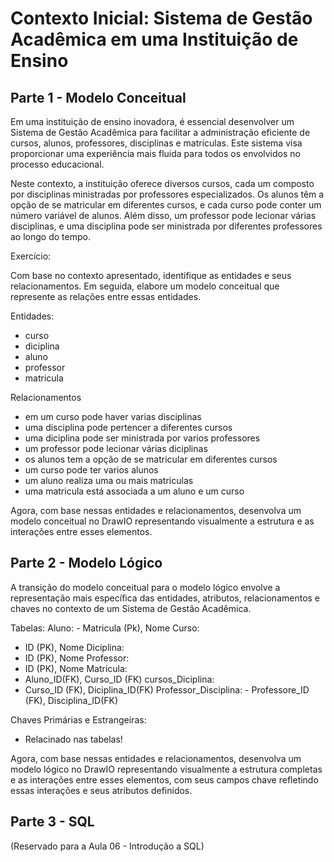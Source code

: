 # Contexto Inicial: Sistema de Gestão Acadêmica em uma Instituição de Ensino

## Parte 1 - Modelo Conceitual

Em uma instituição de ensino inovadora, é essencial desenvolver um Sistema de Gestão Acadêmica para facilitar a administração eficiente de cursos, alunos, professores, disciplinas e matrículas. Este sistema visa proporcionar uma experiência mais fluida para todos os envolvidos no processo educacional.

Neste contexto, a instituição oferece diversos cursos, cada um composto por disciplinas ministradas por professores especializados. Os alunos têm a opção de se matricular em diferentes cursos, e cada curso pode conter um número variável de alunos. Além disso, um professor pode lecionar várias disciplinas, e uma disciplina pode ser ministrada por diferentes professores ao longo do tempo.

Exercício:

Com base no contexto apresentado, identifique as entidades e seus relacionamentos. Em seguida, elabore um modelo conceitual que represente as relações entre essas entidades.

Entidades:
- curso
- diciplina
- aluno
- professor
- matricula

Relacionamentos
- em um curso pode haver varias disciplinas
- uma disciplina pode pertencer a diferentes cursos
- uma diciplina pode ser ministrada por varios professores
- um professor pode lecionar várias diciplinas
- os alunos tem a opção de se matricular em diferentes cursos
- um curso pode ter varios alunos
- um aluno realiza uma ou mais matriculas
- uma matricula está associada a um aluno e um curso

Agora, com base nessas entidades e relacionamentos, desenvolva um modelo conceitual no DrawIO representando visualmente a estrutura e as interações entre esses elementos.

## Parte 2 - Modelo Lógico

A transição do modelo conceitual para o modelo lógico envolve a representação mais específica das entidades, atributos, relacionamentos e chaves no contexto de um Sistema de Gestão Acadêmica.

Tabelas:
Aluno:
    - Matricula (Pk), Nome
Curso:
   - ID (PK), Nome
Diciplina:
   - ID (PK), Nome
Professor:
   - ID (PK), Nome
Matricula:
   - Aluno_ID(FK), Curso_ID (FK)
cursos_Diciplina:
   - Curso_ID (FK), Diciplina_ID(FK)
Professor_Disciplina:
    - Professore_ID (FK), Disciplina_ID(FK)

Chaves Primárias e Estrangeiras:
- Relacinado nas tabelas!

Agora, com base nessas entidades e relacionamentos, desenvolva um modelo lógico no DrawIO representando visualmente a estrutura completas e as interações entre esses elementos, com seus campos chave refletindo essas interações e seus atributos definidos.


## Parte 3 - SQL

(Reservado para a Aula 06 - Introdução a SQL)